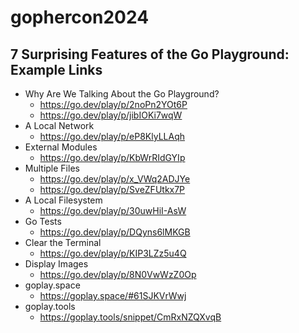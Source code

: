 # gophercon2024

## 7 Surprising Features of the Go Playground: Example Links
* Why Are We Talking About the Go Playground?
  * https://go.dev/play/p/2noPn2YOt6P
  * https://go.dev/play/p/jibIOKi7wqW
* A Local Network
  * https://go.dev/play/p/eP8KlyLLAqh
* External Modules
  * https://go.dev/play/p/KbWrRIdGYIp
* Multiple Files
  * https://go.dev/play/p/x_VWq2ADJYe
  * https://go.dev/play/p/SveZFUtkx7P
* A Local Filesystem
  * https://go.dev/play/p/30uwHiI-AsW
* Go Tests
  * https://go.dev/play/p/DQyns6lMKGB
* Clear the Terminal
  * https://go.dev/play/p/KIP3LZz5u4Q
* Display Images
  * https://go.dev/play/p/8N0VwWzZ0Op
* goplay.space
  * https://goplay.space/#61SJKVrWwj
* goplay.tools
  * https://goplay.tools/snippet/CmRxNZQXvqB

